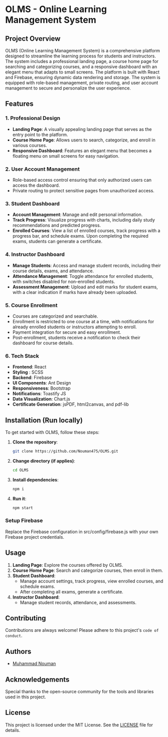 
# OLMS - Online Learning Management System

## Project Overview

OLMS (Online Learning Management System) is a comprehensive platform designed to streamline the learning process for students and instructors. The system includes a professional landing page, a course home page for searching and categorizing courses, and a responsive dashboard with an elegant menu that adapts to small screens. The platform is built with React and Firebase, ensuring dynamic data rendering and storage. The system is equipped with role-based management, private routing, and user account management to secure and personalize the user experience.

## Features

### 1. **Professional Design**
   - **Landing Page**: A visually appealing landing page that serves as the entry point to the platform.
   - **Course Home Page**: Allows users to search, categorize, and enroll in various courses.
   - **Responsive Dashboard**: Features an elegant menu that becomes a floating menu on small screens for easy navigation.

### 2. **User Account Management**
   - Role-based access control ensuring that only authorized users can access the dashboard.
   - Private routing to protect sensitive pages from unauthorized access.

### 3. **Student Dashboard**
   - **Account Management**: Manage and edit personal information.
   - **Track Progress**: Visualize progress with charts, including daily study recommendations and predicted progress.
   - **Enrolled Courses**: View a list of enrolled courses, track progress with a progress bar, and schedule exams. Upon completing the required exams, students can generate a certificate.

### 4. **Instructor Dashboard**
   - **Manage Students**: Access and manage student records, including their course details, exams, and attendance.
   - **Attendance Management**: Toggle attendance for enrolled students, with switches disabled for non-enrolled students.
   - **Assessment Management**: Upload and edit marks for student exams, with a clear indication if marks have already been uploaded.

### 5. **Course Enrollment**
   - Courses are categorized and searchable.
   - Enrollment is restricted to one course at a time, with notifications for already enrolled students or instructors attempting to enroll.
   - Payment integration for secure and easy enrollment.
   - Post-enrollment, students receive a notification to check their dashboard for course details.

### 6. **Tech Stack**
   - **Frontend**: React
   - **Styling** : SCSS
   - **Backend**: Firebase
   - **UI Components**: Ant Design
   - **Responsiveness**: Bootstrap
   - **Notifications**: Toastify JS
   - **Data Visualization**: Chart.js
   - **Certificate Generation**: jsPDF, html2canvas, and pdf-lib

## Installation (Run locally)

To get started with OLMS, follow these steps:

1. **Clone the repository**:
   ```bash
   git clone https://github.com/Nouman475/OLMS.git
   ```
2. **Change directory (if applies)**:
   ```bash
   cd OLMS
   ```
3. **Install dependencies**:
   ```bash
   npm i
   ```
4. **Run it**:
   ```bash
   npm start
   ```
### Setup Firebase
Replace the Firebase configuration in src/config/firebase.js with your own Firebase project credentials.

## Usage

1. **Landing Page**: Explore the courses offered by OLMS.
2. **Course Home Page**: Search and categorize courses, then enroll in them.
3. **Student Dashboard**:
   - Manage account settings, track progress, view enrolled courses, and schedule exams.
   - After completing all exams, generate a certificate.
4. **Instructor Dashboard**:
   - Manage student records, attendance, and assessments.

## Contributing

Contributions are always welcome!
Please adhere to this project's `code of conduct`.


## Authors

- [Muhammad Nouman](https://github.com/Nouman475)


## Acknowledgements
Special thanks to the open-source community for the tools and libraries used in this project.
## License

This project is licensed under the MIT License. See the [LICENSE](LICENSE) file for details.


